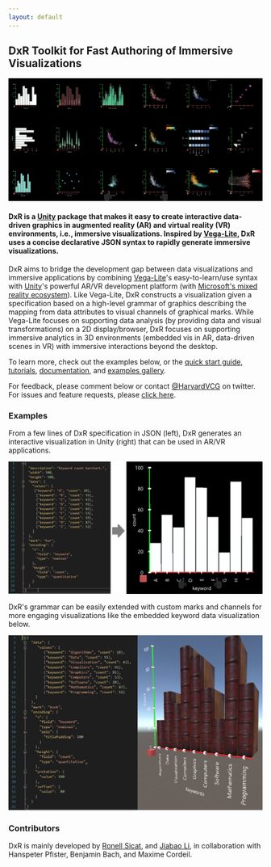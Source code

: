 ```yaml
---
layout: default
---
```


## DxR Toolkit for Fast Authoring of Immersive Visualizations

<img src="assets/img/gallery_overview.png" width="1000">

#### DxR is a [Unity](https://unity3d.com/unity) package that makes it easy to create interactive data-driven graphics in augmented reality (AR) and virtual reality (VR) environments, i.e., immersive visualizations. Inspired by [Vega-Lite](https://vega.github.io/vega-lite/), DxR uses a concise declarative JSON syntax to rapidly generate immersive visualizations.

DxR aims to bridge the development gap between data visualizations and immersive applications by combining [Vega-Lite](https://vega.github.io/vega-lite/)'s easy-to-learn/use syntax with [Unity](https://unity3d.com/unity)'s  powerful AR/VR development platform (with [Microsoft's mixed reality ecosystem](https://developer.microsoft.com/en-us/windows/mixed-reality/academy)). Like Vega-Lite, DxR constructs a visualization given a specification based on a high-level grammar of graphics describing the mapping from data attributes to visual channels of graphical marks. While Vega-Lite focuses on supporting data analysis (by providing data and visual transformations) on a 2D display/browser, DxR focuses on supporting immersive analytics in 3D environments (embedded vis in AR, data-driven scenes in VR) with immersive interactions beyond the desktop.

To learn more, check out the examples below, or the [quick start guide](site/tutorials/quickstart.html), [tutorials](site/tutorials.html), [documentation](site/documentation.html), and [examples gallery](site/examples.html).
<!-- You can also read our pre-publication paper for more detail. -->

For feedback, please comment below or contact [@HarvardVCG](https://twitter.com/HarvardVCG) on twitter. For issues and feature requests, please [click here](https://github.com/ronellsicat/DxR/issues?state=open).

### Examples

From a few lines of DxR specification in JSON (left), DxR generates an interactive visualization in Unity (right) that can be used in AR/VR applications.

<img src="assets/img/example.png" width="700">

DxR's grammar can be easily extended with custom marks and channels for more engaging visualizations like the embedded keyword data visualization below.

<img src="assets/img/bookshelf.png" width="700">

### Contributors

DxR is mainly developed by [Ronell Sicat](www.ronellsicat.com), and [Jiabao Li](https://www.jiabaoli.org/), in collaboration with Hanspeter Pfister, Benjamin Bach, and Maxime Cordeil.
